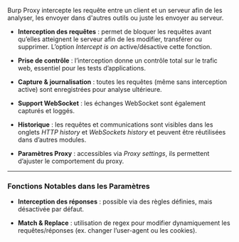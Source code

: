 Burp Proxy intercepte les requête entre un client et un serveur afin de les analyser, les envoyer dans d'autres outils ou juste les envoyer au serveur. 

- **Interception des requêtes** : permet de bloquer les requêtes avant qu’elles atteignent le serveur afin de les modifier, transférer ou supprimer. L’option _Intercept is on_ active/désactive cette fonction.
    
- **Prise de contrôle** : l’interception donne un contrôle total sur le trafic web, essentiel pour les tests d’applications.
    
- **Capture & journalisation** : toutes les requêtes (même sans interception active) sont enregistrées pour analyse ultérieure.
    
- **Support WebSocket** : les échanges WebSocket sont également capturés et loggés.
    
- **Historique** : les requêtes et communications sont visibles dans les onglets _HTTP history_ et _WebSockets history_ et peuvent être réutilisées dans d’autres modules.
    
- **Paramètres Proxy** : accessibles via _Proxy settings_, ils permettent d’ajuster le comportement du proxy.
    

---

### Fonctions Notables dans les Paramètres

- **Interception des réponses** : possible via des règles définies, mais désactivée par défaut.
    
- **Match & Replace** : utilisation de regex pour modifier dynamiquement les requêtes/réponses (ex. changer l’user-agent ou les cookies).

